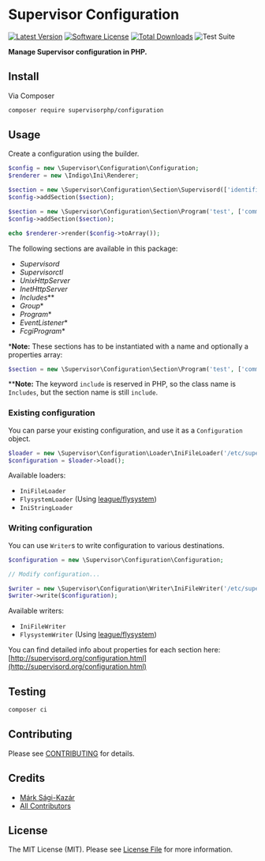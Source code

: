 # Supervisor Configuration

[![Latest Version](https://img.shields.io/github/release/supervisorphp/configuration.svg?style=flat-square)](https://github.com/supervisorphp/configuration/releases)
[![Software License](https://img.shields.io/badge/license-MIT-brightgreen.svg?style=flat-square)](LICENSE)
[![Total Downloads](https://img.shields.io/packagist/dt/supervisorphp/configuration.svg?style=flat-square)](https://packagist.org/packages/supervisorphp/configuration)
![Test Suite](https://github.com/supervisorphp/configuration/workflows/Test%20Suite/badge.svg?event=push)

**Manage Supervisor configuration in PHP.**


## Install

Via Composer

```bash
composer require supervisorphp/configuration
```

## Usage

Create a configuration using the builder.

```php
$config = new \Supervisor\Configuration\Configuration;
$renderer = new \Indigo\Ini\Renderer;

$section = new \Supervisor\Configuration\Section\Supervisord(['identifier' => 'supervisor']);
$config->addSection($section);

$section = new \Supervisor\Configuration\Section\Program('test', ['command' => 'cat']);
$config->addSection($section);

echo $renderer->render($config->toArray());
```

The following sections are available in this package:

- _Supervisord_
- _Supervisorctl_
- _UnixHttpServer_
- _InetHttpServer_
- _Includes_**
- _Group_*
- _Program_*
- _EventListener_*
- _FcgiProgram_*


*__Note:__ These sections has to be instantiated with a name and optionally a properties array:

```php
$section = new \Supervisor\Configuration\Section\Program('test', ['command' => 'cat']);
```

**__Note:__ The keyword `include` is reserved in PHP, so the class name is `Includes`, but the section name is still `include`.


### Existing configuration

You can parse your existing configuration, and use it as a `Configuration` object.

```php
$loader = new \Supervisor\Configuration\Loader\IniFileLoader('/etc/supervisor/supervisord.conf');
$configuration = $loader->load();
```

Available loaders:

- `IniFileLoader`
- `FlysystemLoader` (Using [league/flysystem](https://github.com/thephpleague/flysystem))
- `IniStringLoader`

### Writing configuration

You can use `Writer`s to write configuration to various destinations.

```php
$configuration = new \Supervisor\Configuration\Configuration;

// Modify configuration...

$writer = new \Supervisor\Configuration\Writer\IniFileWriter('/etc/supervisor/supervisord.conf');
$writer->write($configuration);
```

Available writers:

- `IniFileWriter`
- `FlysystemWriter` (Using [league/flysystem](https://github.com/thephpleague/flysystem))


You can find detailed info about properties for each section here:
[http://supervisord.org/configuration.html](http://supervisord.org/configuration.html)


## Testing

```bash
composer ci
```


## Contributing

Please see [CONTRIBUTING](CONTRIBUTING.md) for details.


## Credits

- [Márk Sági-Kazár](https://github.com/sagikazarmark)
- [All Contributors](https://github.com/supervisorphp/configuration/contributors)


## License

The MIT License (MIT). Please see [License File](LICENSE) for more information.
